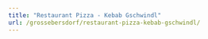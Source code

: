 ```yaml
---
title: "Restaurant Pizza - Kebab Gschwindl"
url: /grossebersdorf/restaurant-pizza-kebab-gschwindl/
---
```

